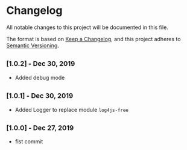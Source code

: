 # Changelog
All notable changes to this project will be documented in this file.

The format is based on [Keep a Changelog](https://keepachangelog.com/zh-TW/1.0.0/),
and this project adheres to [Semantic Versioning](https://semver.org/lang/zh-TW/).

## <sub>[1.0.2] - Dec 30, 2019</sub>
- Added debug mode

## <sub>[1.0.1] - Dec 30, 2019</sub>
- Added Logger to replace module `log4js-free`

## <sub>[1.0.0] - Dec 27, 2019</sub>
- fist commit
